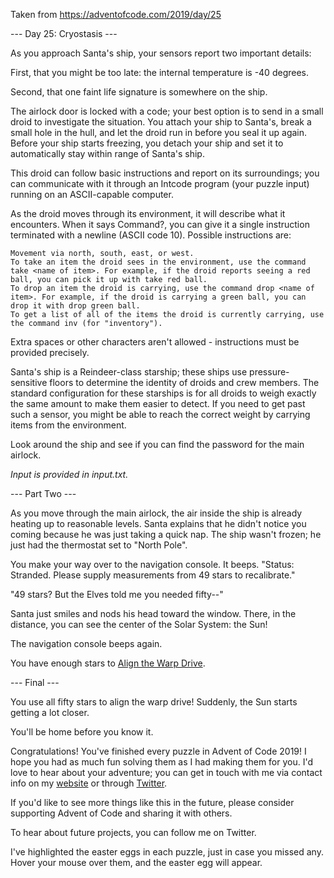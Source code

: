 Taken from https://adventofcode.com/2019/day/25

--- Day 25: Cryostasis ---

As you approach Santa's ship, your sensors report two important details:

First, that you might be too late: the internal temperature is -40 degrees.

Second, that one faint life signature is somewhere on the ship.

The airlock door is locked with a code; your best option is to send in a small droid to investigate the situation. You attach your ship to Santa's, break a small hole in the hull, and let the droid run in before you seal it up again. Before your ship starts freezing, you detach your ship and set it to automatically stay within range of Santa's ship.

This droid can follow basic instructions and report on its surroundings; you can communicate with it through an Intcode program (your puzzle input) running on an ASCII-capable computer.

As the droid moves through its environment, it will describe what it encounters. When it says Command?, you can give it a single instruction terminated with a newline (ASCII code 10). Possible instructions are:

    Movement via north, south, east, or west.
    To take an item the droid sees in the environment, use the command take <name of item>. For example, if the droid reports seeing a red ball, you can pick it up with take red ball.
    To drop an item the droid is carrying, use the command drop <name of item>. For example, if the droid is carrying a green ball, you can drop it with drop green ball.
    To get a list of all of the items the droid is currently carrying, use the command inv (for "inventory").

Extra spaces or other characters aren't allowed - instructions must be provided precisely.

Santa's ship is a Reindeer-class starship; these ships use pressure-sensitive floors to determine the identity of droids and crew members. The standard configuration for these starships is for all droids to weigh exactly the same amount to make them easier to detect. If you need to get past such a sensor, you might be able to reach the correct weight by carrying items from the environment.

Look around the ship and see if you can find the password for the main airlock.

*Input is provided in input.txt.*

--- Part Two ---

As you move through the main airlock, the air inside the ship is already heating up to reasonable levels. Santa explains that he didn't notice you coming because he was just taking a quick nap. The ship wasn't frozen; he just had the thermostat set to "North Pole".

You make your way over to the navigation console. It beeps. "Status: Stranded. Please supply measurements from 49 stars to recalibrate."

"49 stars? But the Elves told me you needed fifty--"

Santa just smiles and nods his head toward the window. There, in the distance, you can see the center of the Solar System: the Sun!

The navigation console beeps again.

You have enough stars to [Align the Warp Drive](https://adventofcode.com/2019/day/25/answer).

--- Final ---

You use all fifty stars to align the warp drive! Suddenly, the Sun starts getting a lot closer.

You'll be home before you know it.

Congratulations! You've finished every puzzle in Advent of Code 2019! I hope you had as much fun solving them as I had making them for you. I'd love to hear about your adventure; you can get in touch with me via contact info on my [website](was.tl) or through [Twitter](https://twitter.com/ericwastl).

If you'd like to see more things like this in the future, please consider supporting Advent of Code and sharing it with others.

To hear about future projects, you can follow me on Twitter.

I've highlighted the easter eggs in each puzzle, just in case you missed any. Hover your mouse over them, and the easter egg will appear.
